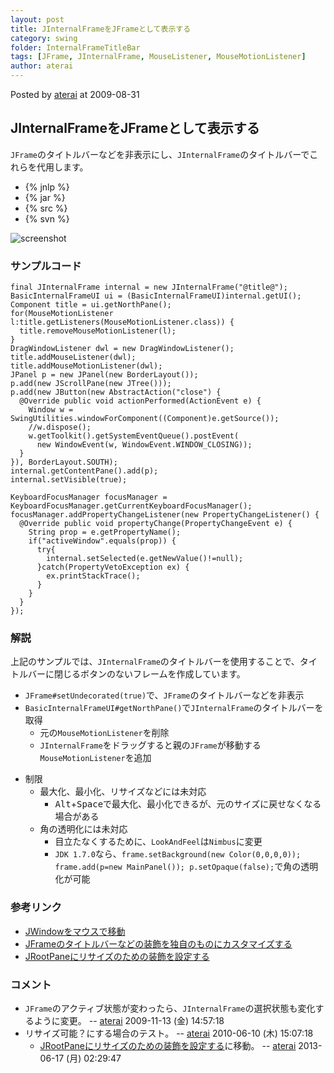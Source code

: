 ```yaml
---
layout: post
title: JInternalFrameをJFrameとして表示する
category: swing
folder: InternalFrameTitleBar
tags: [JFrame, JInternalFrame, MouseListener, MouseMotionListener]
author: aterai
---
```


Posted by [aterai](http://terai.xrea.jp/aterai.html) at 2009-08-31

## JInternalFrameをJFrameとして表示する
`JFrame`のタイトルバーなどを非表示にし、`JInternalFrame`のタイトルバーでこれらを代用します。

- {% jnlp %}
- {% jar %}
- {% src %}
- {% svn %}

<!-- dummy comment line for breaking list -->

![screenshot](https://lh4.googleusercontent.com/_9Z4BYR88imo/TQTOo9LcVwI/AAAAAAAAAcs/fUEpKhXr_aI/s800/InternalFrameTitleBar.png)

### サンプルコード
<pre class="prettyprint"><code>final JInternalFrame internal = new JInternalFrame("@title@");
BasicInternalFrameUI ui = (BasicInternalFrameUI)internal.getUI();
Component title = ui.getNorthPane();
for(MouseMotionListener l:title.getListeners(MouseMotionListener.class)) {
  title.removeMouseMotionListener(l);
}
DragWindowListener dwl = new DragWindowListener();
title.addMouseListener(dwl);
title.addMouseMotionListener(dwl);
JPanel p = new JPanel(new BorderLayout());
p.add(new JScrollPane(new JTree()));
p.add(new JButton(new AbstractAction("close") {
  @Override public void actionPerformed(ActionEvent e) {
    Window w = SwingUtilities.windowForComponent((Component)e.getSource());
    //w.dispose();
    w.getToolkit().getSystemEventQueue().postEvent(
      new WindowEvent(w, WindowEvent.WINDOW_CLOSING));
  }
}), BorderLayout.SOUTH);
internal.getContentPane().add(p);
internal.setVisible(true);

KeyboardFocusManager focusManager = KeyboardFocusManager.getCurrentKeyboardFocusManager();
focusManager.addPropertyChangeListener(new PropertyChangeListener() {
  @Override public void propertyChange(PropertyChangeEvent e) {
    String prop = e.getPropertyName();
    if("activeWindow".equals(prop)) {
      try{
        internal.setSelected(e.getNewValue()!=null);
      }catch(PropertyVetoException ex) {
        ex.printStackTrace();
      }
    }
  }
});
</code></pre>

### 解説
上記のサンプルでは、`JInternalFrame`のタイトルバーを使用することで、タイトルバーに閉じるボタンのないフレームを作成しています。

- `JFrame#setUndecorated(true)`で、`JFrame`のタイトルバーなどを非表示
- `BasicInternalFrameUI#getNorthPane()`で`JInternalFrame`のタイトルバーを取得
    - 元の`MouseMotionListener`を削除
    - `JInternalFrame`をドラッグすると親の`JFrame`が移動する`MouseMotionListener`を追加

<!-- dummy comment line for breaking list -->

- 制限
    - 最大化、最小化、リサイズなどには未対応
        - <kbd>Alt</kbd>+<kbd>Space</kbd>で最大化、最小化できるが、元のサイズに戻せなくなる場合がある
    - 角の透明化には未対応
        - 目立たなくするために、`LookAndFeel`は`Nimbus`に変更
        - `JDK 1.7.0`なら、`frame.setBackground(new Color(0,0,0,0)); frame.add(p=new MainPanel()); p.setOpaque(false);`で角の透明化が可能

<!-- dummy comment line for breaking list -->

### 参考リンク
- [JWindowをマウスで移動](http://terai.xrea.jp/Swing/DragWindow.html)
- [JFrameのタイトルバーなどの装飾を独自のものにカスタマイズする](http://terai.xrea.jp/Swing/CustomDecoratedFrame.html)
- [JRootPaneにリサイズのための装飾を設定する](http://terai.xrea.jp/Swing/WindowDecorationStyle.html)

<!-- dummy comment line for breaking list -->

### コメント
- `JFrame`のアクティブ状態が変わったら、`JInternalFrame`の選択状態も変化するように変更。 -- [aterai](http://terai.xrea.jp/aterai.html) 2009-11-13 (金) 14:57:18
- リサイズ可能？にする場合のテスト。 -- [aterai](http://terai.xrea.jp/aterai.html) 2010-06-10 (木) 15:07:18
    - [JRootPaneにリサイズのための装飾を設定する](http://terai.xrea.jp/Swing/WindowDecorationStyle.html)に移動。 -- [aterai](http://terai.xrea.jp/aterai.html) 2013-06-17 (月) 02:29:47

<!-- dummy comment line for breaking list -->

